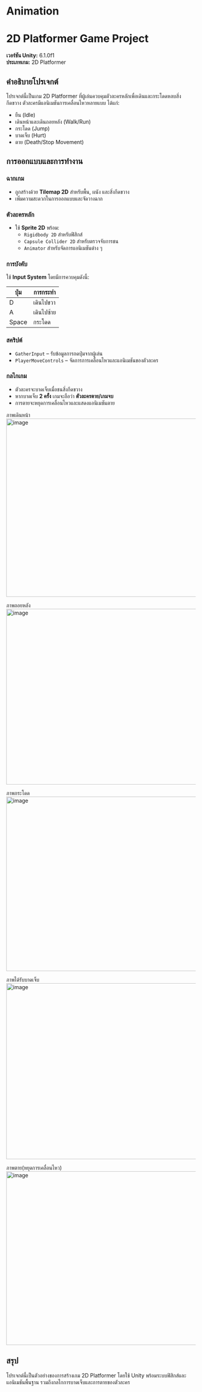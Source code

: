 # Animation
# 2D Platformer Game Project

**เวอร์ชัน Unity:** 6.1.0f1  
**ประเภทเกม:** 2D Platformer  

## คำอธิบายโปรเจกต์
โปรเจกต์นี้เป็นเกม 2D Platformer ที่ผู้เล่นควบคุมตัวละครหลักเพื่อเดินและกระโดดหลบสิ่งกีดขวาง ตัวละครมีแอนิเมชันการเคลื่อนไหวหลายแบบ ได้แก่:

- ยืน (Idle)
- เดินหน้าและเดินถอยหลัง (Walk/Run)
- กระโดด (Jump)
- บาดเจ็บ (Hurt)
- ตาย (Death/Stop Movement)

## การออกแบบและการทำงาน

### ฉากเกม
- ถูกสร้างด้วย **Tilemap 2D** สำหรับพื้น, ผนัง และสิ่งกีดขวาง
- เพิ่มความสะดวกในการออกแบบและจัดวางฉาก

### ตัวละครหลัก
- ใช้ **Sprite 2D** พร้อม:
  - `Rigidbody 2D` สำหรับฟิสิกส์
  - `Capsule Collider 2D` สำหรับตรวจจับการชน
  - `Animator` สำหรับจัดการแอนิเมชันต่าง ๆ

### การบังคับ
ใช้ **Input System** โดยมีการควบคุมดังนี้:

| ปุ่ม | การกระทำ |
|------|-----------|
| D    | เดินไปขวา |
| A    | เดินไปซ้าย |
| Space| กระโดด |

### สคริปต์
- `GatherInput` – รับข้อมูลการกดปุ่มจากผู้เล่น
- `PlayerMoveControls` – จัดการการเคลื่อนไหวและแอนิเมชันของตัวละคร

### กลไกเกม
- ตัวละครจะบาดเจ็บเมื่อชนสิ่งกีดขวาง
- หากบาดเจ็บ **2 ครั้ง** เกมจะถือว่า **ตัวละครตาย/เกมจบ**
- การตายจะหยุดการเคลื่อนไหวและแสดงแอนิเมชันตาย

ภาพเดินหน้า
<img width="937" height="473" alt="image" src="https://github.com/user-attachments/assets/d46422de-68e9-43a3-9969-3ab3429d74e1" />

ภาพถอยหลัง
<img width="947" height="466" alt="image" src="https://github.com/user-attachments/assets/4441b64d-59d8-48c0-8258-ba5859b8a41f" />

ภาพกระโดด
<img width="937" height="463" alt="image" src="https://github.com/user-attachments/assets/230d4e4f-6658-4e87-b0eb-947f1051827c" />

ภาพได้รับบาดเจ็บ
<img width="942" height="467" alt="image" src="https://github.com/user-attachments/assets/55947c3b-5e51-45e8-a7f2-8bc6dfb288c1" />

ภาพตาย(หยุดการเคลื่อนไหว)
<img width="937" height="461" alt="image" src="https://github.com/user-attachments/assets/c6208879-a095-4111-baa0-ddc189a89207" />



## สรุป
โปรเจกต์นี้เป็นตัวอย่างของการสร้างเกม 2D Platformer โดยใช้ Unity พร้อมระบบฟิสิกส์และแอนิเมชันพื้นฐาน รวมถึงกลไกการบาดเจ็บและการตายของตัวละคร
